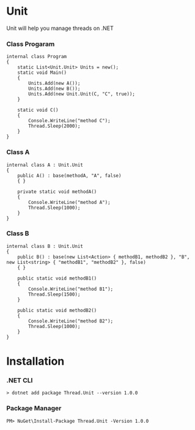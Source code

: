 # Unit
Unit will help you manage threads on .NET

### Class Progaram
```
internal class Program
{
    static List<Unit.Unit> Units = new();
    static void Main()
    {
        Units.Add(new A());
        Units.Add(new B());
        Units.Add(new Unit.Unit(C, "C", true));
    }

    static void C()
    {
        Console.WriteLine("method C");
        Thread.Sleep(2000);
    }
}
```
### Class A
```
internal class A : Unit.Unit
{
    public A() : base(methodA, "A", false)
    { }

    private static void methodA()
    {
        Console.WriteLine("method A");
        Thread.Sleep(1000);
    }
}
```
### Class B
```
internal class B : Unit.Unit
{
    public B() : base(new List<Action> { methodB1, methodB2 }, "B", new List<string> { "methodB1", "methodB2" }, false)
    { }

    public static void methodB1()
    {
        Console.WriteLine("method B1");
        Thread.Sleep(1500);
    }

    public static void methodB2()
    {
        Console.WriteLine("method B2");
        Thread.Sleep(1000);
    }
}
```
# Installation
### .NET CLI
```
> dotnet add package Thread.Unit --version 1.0.0
```
### Package Manager
```
PM> NuGet\Install-Package Thread.Unit -Version 1.0.0
```
